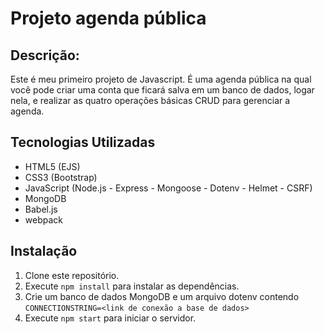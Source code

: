# Projeto agenda pública

## Descrição: 
Este é meu primeiro projeto de Javascript. É uma agenda pública na qual você pode criar uma conta que ficará salva em um banco de dados, logar nela, e realizar as quatro operações básicas CRUD para gerenciar a agenda.

## Tecnologias Utilizadas
- HTML5 (EJS)
- CSS3 (Bootstrap)
- JavaScript (Node.js - Express - Mongoose - Dotenv - Helmet - CSRF)
- MongoDB
- Babel.js
- webpack

## Instalação
1. Clone este repositório.
2. Execute `npm install` para instalar as dependências.
3. Crie um banco de dados MongoDB e um arquivo dotenv contendo `CONNECTIONSTRING=<link de conexão a base de dados>`
4. Execute `npm start` para iniciar o servidor.